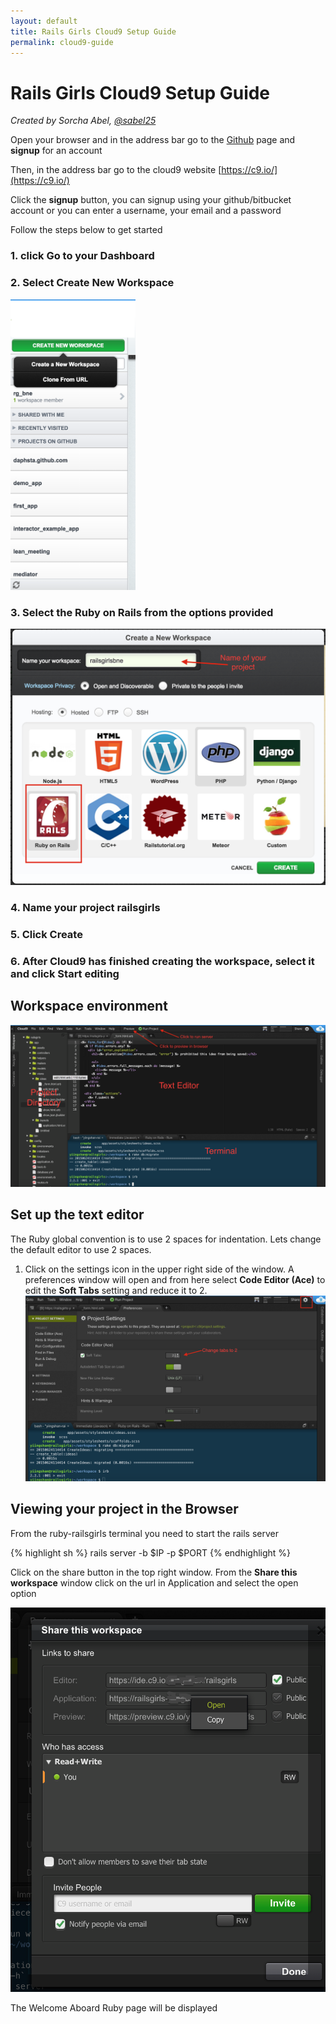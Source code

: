```yaml
---
layout: default
title: Rails Girls Cloud9 Setup Guide
permalink: cloud9-guide
---
```


# Rails Girls Cloud9 Setup Guide

*Created by Sorcha Abel, [@sabel25](https://twitter.com/sabel25)*

Open your browser and in the address bar go to the [Github](https://github.com/) page and __signup__ for an account

Then, in the address bar go to the cloud9 website [https://c9.io/](https://c9.io/)

Click the __signup__ button, you can signup using your github/bitbucket account or you can enter a username, your email and a password

Follow the steps below to get started

### 1. click __Go to your Dashboard__

### 2. Select __Create New Workspace__
<img src="/images/c9/c9-create-workspace.png" alt="Workspace" width="200">

### 3. Select the __Ruby on Rails__ from the options provided
<img src="/images/c9/c9-create-ror.png" alt="Workspace" width="600">

### 4. Name your project __railsgirls__

### 5. Click __Create__

### 6. After Cloud9 has finished creating the workspace, select it and click __Start editing__

## Workspace environment
![Cloud 9](/images/c9/c9-project-workspace.png "C9 workspace")


## Set up the text editor

The Ruby global convention is to use 2 spaces for indentation. Lets change the default editor to use 2 spaces.

1. Click on the settings icon in the upper right side of the window. A preferences window will open and from here select __Code Editor (Ace)__ to edit the __Soft Tabs__ setting and reduce it to 2.
![Cloud 9 editor](/images/c9/c9-setting.png "C9 editor")

## Viewing your project in the Browser

From the ruby-railsgirls terminal you need to start the rails server

{% highlight sh %}
rails server -b $IP -p $PORT
{% endhighlight %}

Click on the share button in the top right window. From the __Share this workspace__ window click on the url in Application and select the open option

<img src="/images/c9/c9-rails-server.png" alt="Workspace" width="600">

The Welcome Aboard Ruby page will be displayed
